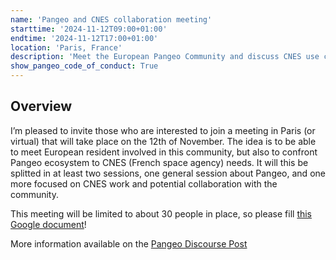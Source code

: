 ```yaml
---
name: 'Pangeo and CNES collaboration meeting'
starttime: '2024-11-12T09:00+01:00'
endtime: '2024-11-12T17:00+01:00'
location: 'Paris, France'
description: 'Meet the European Pangeo Community and discuss CNES use cases and collaboration'
show_pangeo_code_of_conduct: True
---
```


## Overview

I’m pleased to invite those who are interested to join a meeting in Paris (or virtual) that will take place on the 12th of November. The idea is to be able to meet European resident involved in this community, but also to confront Pangeo ecosystem to CNES (French space agency) needs. It will this be splitted in at least two sessions, one general session about Pangeo, and one more focused on CNES work and potential collaboration with the community.

This meeting will be limited to about 30 people in place, so please fill [this Google document](https://docs.google.com/document/d/1goKPEfsv784jnfEz-5zup9i_ociPz7Ck4fUrdfeIw3s)!

More information available on the [Pangeo Discourse Post](https://discourse.pangeo.io/t/pangeo-europe-meeting-and-cnes-use-cases-and-collaboration/4550)
